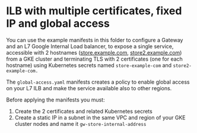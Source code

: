  # ILB with multiple certificates, fixed IP and global access

You can use the example manifests in this folder to configure a Gateway and an L7 Google Internal Load balancer, to expose a single service, accessible with 2 hostnames ([store.example.com](store.example.com), [store2.example.com](store2.example.com)) from a GKE cluster and terminating TLS with  2 certificates (one for each hostname) using Kubernetes secrets named `store-example-com` and `store2-example-com.`

The `global-access.yaml` manifests creates a policy to enable global access on your L7 ILB and make the service available also to other regions.

Before applying the manifests you must:

1. Create the 2 certificates and related Kubernetes secrets
2. Create a static IP in a subnet in the same VPC and region of your GKE cluster nodes and name it `gw-store-internal-address`
